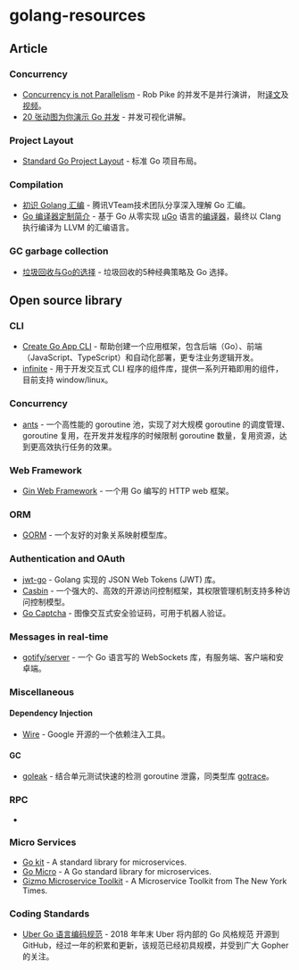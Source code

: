 # golang-resources

## Article

### Concurrency

- [Concurrency is not Parallelism](https://talks.golang.org/2012/waza.slide#1) - Rob Pike 的并发不是并行演讲， 附[译文](https://www.cyningsun.com/12-09-2019/concurrency-is-not-parallelism.html)及[视频](https://www.youtube.com/watch?v=cN_DpYBzKso)。
- [20 张动图为你演示 Go 并发](https://learnku.com/go/t/39490) - 并发可视化讲解。

### Project Layout

- [Standard Go Project Layout](https://github.com/golang-standards/project-layout) - 标准 Go 项目布局。

### Compilation

- [初识 Golang 汇编](https://mp.weixin.qq.com/s/MFN9eqT9bsotvpV-m1eqCQ) - 腾讯VTeam技术团队分享深入理解 Go 汇编。
- [Go 编译器定制简介](https://wa-lang.org/ugo-compiler-book/talks/go-compiler-intro.html#1) - 基于 Go 从零实现 [µGo](https://github.com/wa-lang/ugo) 语言的[编译器](https://github.com/wa-lang/ugo-compiler-book)，最终以 Clang 执行编译为 LLVM 的汇编语言。

### GC garbage collection

- [垃圾回收与Go的选择](https://mp.weixin.qq.com/s/bT97HqLHyrE1RkKoGAC11w) - 垃圾回收的5种经典策略及 Go 选择。

## Open source library

### CLI

- [Create Go App CLI](https://github.com/create-go-app/cli) - 帮助创建一个应用框架，包含后端（Go）、前端（JavaScript、TypeScript）和自动化部署，更专注业务逻辑开发。
- [infinite](https://github.com/fzdwx/infinite) - 用于开发交互式 CLI 程序的组件库，提供一系列开箱即用的组件，目前支持 window/linux。

### Concurrency

- [ants](https://github.com/panjf2000/ants) - 一个高性能的 goroutine 池，实现了对大规模 goroutine 的调度管理、goroutine 复用，在开发并发程序的时候限制 goroutine 数量，复用资源，达到更高效执行任务的效果。

### Web Framework

- [Gin Web Framework](https://github.com/gin-gonic/gin) - 一个用 Go 编写的 HTTP web 框架。 

### ORM

- [GORM](https://github.com/go-gorm/gorm) - 一个友好的对象关系映射模型库。

### Authentication and OAuth

- [jwt-go](https://github.com/dgrijalva/jwt-go) - Golang 实现的 JSON Web Tokens (JWT) 库。
- [Casbin](https://github.com/casbin/casbin) - 一个强大的、高效的开源访问控制框架，其权限管理机制支持多种访问控制模型。
- [Go Captcha](https://github.com/wenlng/go-captcha) - 图像交互式安全验证码，可用于机器人验证。

### Messages in real-time

- [gotify/server](https://github.com/gotify/server) - 一个 Go 语言写的 WebSockets 库，有服务端、客户端和安卓端。


### Miscellaneous

#### Dependency Injection

- [Wire](https://github.com/google/wire) -   Google 开源的一个依赖注入工具。

#### GC

- [goleak](https://github.com/uber-go/goleak) - 结合单元测试快速的检测 goroutine 泄露，同类型库 [gotrace](https://github.com/ysmood/gotrace)。


### RPC

-

### Micro Services

- [Go kit](https://github.com/go-kit/kit) - A standard library for microservices.
- [Go Micro](https://github.com/micro/go-micro) - A Go standard library for microservices.
- [Gizmo Microservice Toolkit](https://github.com/nytimes/gizmo) - A Microservice Toolkit from The New York Times.


### Coding Standards 

- [Uber Go 语言编码规范](https://github.com/xxjwxc/uber_go_guide_cn) - 2018 年年末 Uber 将内部的 Go 风格规范 开源到 GitHub，经过一年的积累和更新，该规范已经初具规模，并受到广大 Gopher 的关注。

